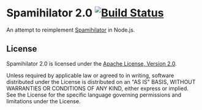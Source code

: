 # Spamihilator 2.0 [![Build Status](https://travis-ci.org/spamihilator/spamihilator.svg?branch=master)](https://travis-ci.org/spamihilator/spamihilator)

An attempt to reimplement [Spamihilator](http://www.spamihilator.com)
in Node.js.

## License

Spamihilator 2.0 is licensed under the
[Apache License, Version 2.0](http://www.apache.org/licenses/LICENSE-2.0).

Unless required by applicable law or agreed to in writing, software
distributed under the License is distributed on an "AS IS" BASIS,
WITHOUT WARRANTIES OR CONDITIONS OF ANY KIND, either express or implied.
See the License for the specific language governing permissions and
limitations under the License.
